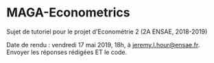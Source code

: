 # MAGA-Econometrics

Sujet de tutoriel pour le projet d'Econométrie 2 (2A ENSAE, 2018-2019)

Date de rendu : vendredi 17 mai 2019, 18h,
                à jeremy.l.hour@ensae.fr.
                Envoyer les réponses rédigées ET le code.
